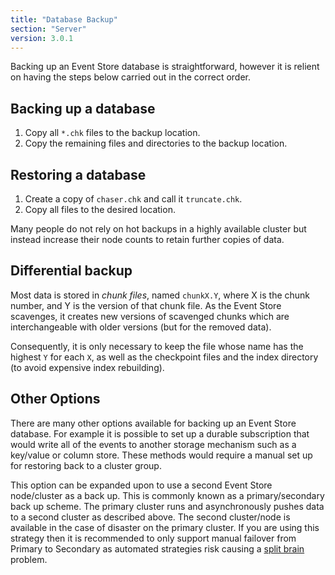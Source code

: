 ```yaml
---
title: "Database Backup"
section: "Server"
version: 3.0.1
---
```


Backing up an Event Store database is straightforward, however it is relient on having the steps below carried out in the correct order. 

## Backing up a database

1. Copy all `*.chk` files to the backup location.
2. Copy the remaining files and directories to the backup location.

## Restoring a database

1. Create a copy of `chaser.chk` and call it `truncate.chk`.
2. Copy all files to the desired location.

<span class="note">
Many people do not rely on hot backups in a highly available cluster but instead increase their node counts to retain further copies of data.
</span>

## Differential backup

Most data is stored in *chunk files*, named `chunkX.Y`, where X is the chunk number, and Y is the version of that chunk file. As the Event Store scavenges, it creates new versions of scavenged chunks which are interchangeable with older versions (but for the removed data). 

Consequently, it is only necessary to keep the file whose name has the highest `Y` for each `X`, as well as the checkpoint files and the index directory (to avoid expensive index rebuilding).

## Other Options

There are many other options available for backing up an Event Store database. For example it is possible to set up a durable subscription that would write all of the events to another storage mechanism such as a key/value or column store. These methods would require a manual set up for restoring back to a cluster group.

This option can be expanded upon to use a second Event Store node/cluster as a back up. This is commonly known as a primary/secondary back up scheme. The primary cluster runs and asynchronously pushes data to a second cluster as described above. The second cluster/node is available in the case of disaster on the primary cluster. If you are using this strategy then it is recommended to only support manual failover from Primary to Secondary as automated strategies risk causing a [split brain](http://en.wikipedia.org/wiki/Split-brain_%28computing%29) problem.
